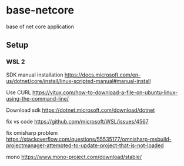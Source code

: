 # base-netcore
base of net core application


## Setup


### WSL 2

SDK manual installation 
https://docs.microsoft.com/en-us/dotnet/core/install/linux-scripted-manual#manual-install

Use CURL
https://vitux.com/how-to-download-a-file-on-ubuntu-linux-using-the-command-line/

Download sdk
https://dotnet.microsoft.com/download/dotnet

fix vs code 
https://github.com/microsoft/WSL/issues/4567

fix omisharp problem
https://stackoverflow.com/questions/55535177/omnisharp-msbuild-projectmanager-attempted-to-update-project-that-is-not-loaded

mono
https://www.mono-project.com/download/stable/